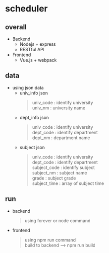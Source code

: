 # scheduler<br>
## overall
* Backend
  * Nodejs + express
  * RESTful API
* Frontend
  * Vue.js + webpack
## data
* using json data
  * univ_info json
    > univ_code : identify university<br>
    > univ_nm : university name
  * dept_info json
    > univ_code : identify university<br>
    > dept_code : identify department<br>
    > dept_nm : department name
  * subject json
    > univ_code : identify university<br>
    > dept_code : identify department<br>
    > subject_code : identify subject<br>
    > subject_nm : subject name<br>
    > grade : subject grade<br>
    > subject_time : array of subject time
## run
 * backend
   > using forever or node command
 * frontend
   > using npm run command<br>
   > build to backend --> npm run build
